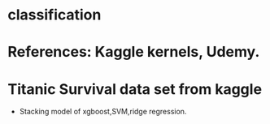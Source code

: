 # classification
# References: Kaggle kernels, Udemy.

# Titanic Survival data set from kaggle
* Stacking model of xgboost,SVM,ridge regression.
